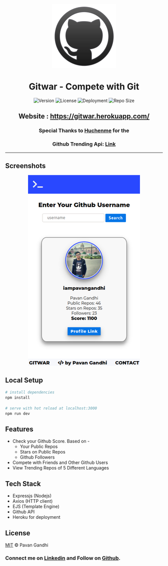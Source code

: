 <div align="center">

![logo](logo.png)

# **Gitwar - Compete with Git**

![Version](https://img.shields.io/github/package-json/v/iampavangandhi/Gitwar?color=2948ff&label=Version&style=flat-square) ![License](https://img.shields.io/github/license/iampavangandhi/Gitwar?color=2948ff&label=License&style=flat-square) ![Deployment](https://img.shields.io/github/deployments/iampavangandhi/Gitwar/gitwar?color=2948ff&label=Deployment&style=flat-square) ![Repo Size](https://img.shields.io/github/repo-size/iampavangandhi/Gitwar?color=2948ff&label=Repo%20Size&style=flat-square)

## Website : https://gitwar.herokuapp.com/

### Special Thanks to [Huchenme](https://github.com/huchenme) for the

### Github Trending Api: [Link](https://github.com/huchenme/github-trending-api)

---

</div>

## Screenshots

<div align="center">

![SS](SS.png)

</div>

## Local Setup

```sh
# install dependencies
npm install

# serve with hot reload at localhost:3000
npm run dev
```

## Features

- Check your Github Score. Based on -
  - Your Public Repos
  - Stars on Public Repos
  - Github Followers
- Compete with Friends and Other Github Users
- View Trending Repos of 5 Different Languages

## Tech Stack

- Expressjs (Nodejs)
- Axios (HTTP client)
- EJS (Template Engine)
- Github API
- Heroku for deployment

## License

[MIT](LICENSE) © Pavan Gandhi

### Connect me on [Linkedin](https://www.linkedin.com/in/iampavangandhi/) and Follow on [Github](https://github.com/iampavangandhi).
